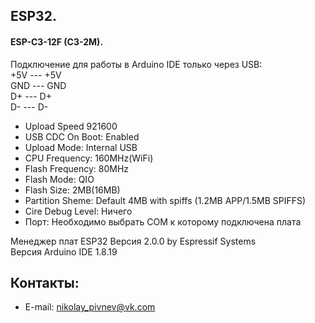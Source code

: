 
## ESP32.   
#### ESP-C3-12F  (C3-2M).  
Подключение для работы в Arduino IDE только через USB:  
   +5V   ---  +5V  
   GND  ---  GND  
      D+  ---  D+  
      D-   ---  D-  
+ Upload Speed              921600  
+ USB CDC On Boot:      Enabled
+ Upload Mode:              Internal USB  
+ CPU Frequency:           160MHz(WiFi)
+ Flash Frequency:           80MHz  
+ Flash Mode:                  QIO
+ Flash Size:                    2MB(16MB)  
+ Partition Sheme:            Default 4MB with spiffs (1.2MB APP/1.5MB SPIFFS)  
+ Cire Debug Level:          Ничего  
+ Порт:                            Необходимо выбрать COM к которому подключена плата   

Менеджер плат ESP32 Версия 2.0.0 by Espressif Systems   
Версия Arduino IDE 1.8.19

## Контакты:  
+ E-mail: nikolay_pivnev@vk.com  
